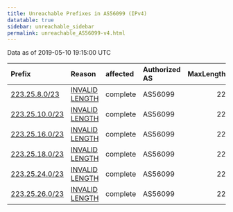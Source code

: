```yaml
---
title: Unreachable Prefixes in AS56099 (IPv4)
datatable: true
sidebar: unreachable_sidebar
permalink: unreachable_AS56099-v4.html
---
```


Data as of 2019-05-10 19:15:00 UTC


<div class="datatable-begin"></div>

| Prefix                                                 | Reason                                                                                                   | affected   | Authorized AS   |   MaxLength | Anchor                                       |   unreachable /24s |
|:-------------------------------------------------------|:---------------------------------------------------------------------------------------------------------|:-----------|:----------------|------------:|:---------------------------------------------|-------------------:|
| [223.25.8.0/23](https://stat.ripe.net/223.25.8.0/23)   | [INVALID LENGTH](https://rpki-validator.ripe.net/announcement-preview?asn=AS56099&prefix=223.25.8.0/23)  | complete   | AS56099         |          22 | [APNIC](unreachable_APNIC_RPKI_Root-v4.html) |                  2 |
| [223.25.10.0/23](https://stat.ripe.net/223.25.10.0/23) | [INVALID LENGTH](https://rpki-validator.ripe.net/announcement-preview?asn=AS56099&prefix=223.25.10.0/23) | complete   | AS56099         |          22 | [APNIC](unreachable_APNIC_RPKI_Root-v4.html) |                  2 |
| [223.25.16.0/23](https://stat.ripe.net/223.25.16.0/23) | [INVALID LENGTH](https://rpki-validator.ripe.net/announcement-preview?asn=AS56099&prefix=223.25.16.0/23) | complete   | AS56099         |          22 | [APNIC](unreachable_APNIC_RPKI_Root-v4.html) |                  2 |
| [223.25.18.0/23](https://stat.ripe.net/223.25.18.0/23) | [INVALID LENGTH](https://rpki-validator.ripe.net/announcement-preview?asn=AS56099&prefix=223.25.18.0/23) | complete   | AS56099         |          22 | [APNIC](unreachable_APNIC_RPKI_Root-v4.html) |                  2 |
| [223.25.24.0/23](https://stat.ripe.net/223.25.24.0/23) | [INVALID LENGTH](https://rpki-validator.ripe.net/announcement-preview?asn=AS56099&prefix=223.25.24.0/23) | complete   | AS56099         |          22 | [APNIC](unreachable_APNIC_RPKI_Root-v4.html) |                  2 |
| [223.25.26.0/23](https://stat.ripe.net/223.25.26.0/23) | [INVALID LENGTH](https://rpki-validator.ripe.net/announcement-preview?asn=AS56099&prefix=223.25.26.0/23) | complete   | AS56099         |          22 | [APNIC](unreachable_APNIC_RPKI_Root-v4.html) |                  2 |

<div class="datatable-end"></div>